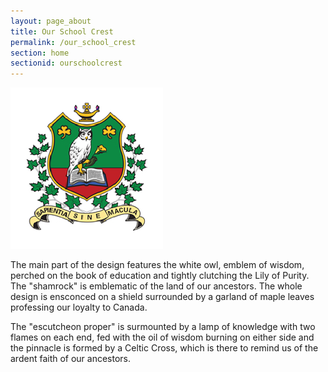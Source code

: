 ```yaml
---
layout: page_about
title: Our School Crest
permalink: /our_school_crest
section: home
sectionid: ourschoolcrest
---
```


<div class="col-12 text-center">
      <img src="/assets/img/logo_armor.png">
</div>
<div class="col-12">
      <p>The main part of the design features the white owl, emblem of wisdom, perched on the book of education and tightly clutching the Lily of Purity. The "shamrock" is emblematic of the land of our ancestors. The whole design is ensconced on a shield surrounded by a garland of maple leaves professing our loyalty to Canada.</p>
      <p>The "escutcheon proper" is surmounted by a lamp of knowledge with two flames on each end, fed with the oil of wisdom burning on either side and the pinnacle is formed by a Celtic Cross, which is there to remind us of the ardent faith of our ancestors.</p>
</div>